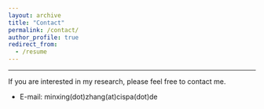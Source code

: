 ```yaml
---
layout: archive
title: "Contact"
permalink: /contact/
author_profile: true
redirect_from:
  - /resume
---
```


-------------------------------------

If you are interested in my research, please feel free to contact me.
* E-mail: minxing(dot)zhang(at)cispa(dot)de
